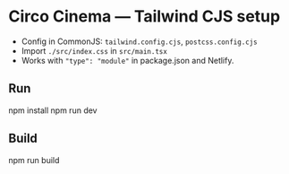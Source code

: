 # Circo Cinema — Tailwind CJS setup
- Config in CommonJS: `tailwind.config.cjs`, `postcss.config.cjs`
- Import `./src/index.css` in `src/main.tsx`
- Works with `"type": "module"` in package.json and Netlify.

## Run
npm install
npm run dev

## Build
npm run build
